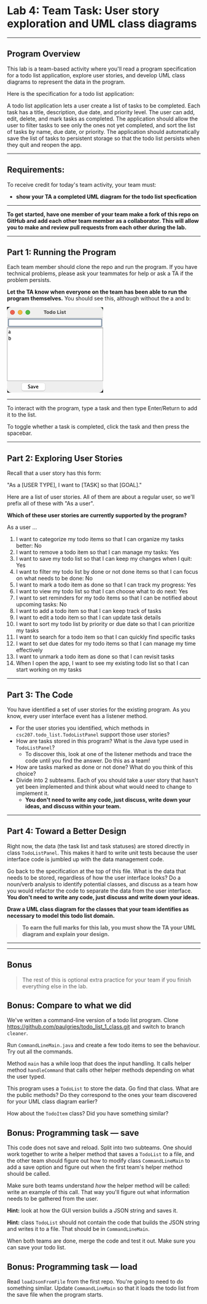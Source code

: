 # Lab 4: Team Task: User story exploration and UML class diagrams

---

## Program Overview

This lab is a team-based activity where you'll read a program specification for a todo list application, explore user stories, and develop UML class diagrams to represent the data in the program.

Here is the specification for a todo list application:

A todo list application lets a user create a list of tasks to be completed. Each task has a title, description, due date, and priority level. The user can add, edit, delete, and mark tasks as completed. The application should allow the user to filter tasks to see only the ones not yet completed, and sort the list of tasks by name, due date, or priority. The application should automatically save the list of tasks to persistent storage so that the todo list persists when they quit and reopen the app.

---

## Requirements:
To receive credit for today's team activity, your team must:
- **show your TA a completed UML diagram for the todo list specfication**

---

**To get started, have one member of your team make a fork of this
  repo on GitHub and add each other team member as a collaborator. This
  will allow you to make and review pull requests from each other
  during the lab.**

---

## Part 1: Running the Program

Each team member should clone the repo and run the program. If you have technical problems, please ask your teammates for help or ask a TA if the problem persists.

**Let the TA know when everyone on the team has been able to run the program themselves.** You should see this, although without the a and b:

![Todo List App Screenshot](images/todo-app.png)

---

To interact with the program, type a task and then type Enter/Return to add it to the list.

To toggle whether a task is completed, click the task and then press the spacebar.

---

## Part 2: Exploring User Stories

Recall that a user story has this form:

"As a [USER TYPE], I want to [TASK] so that [GOAL]."

Here are a list of user stories. All of them are about a regular user, so we'll prefix all of these with "As a user".

**Which of these user stories are currently supported by the program?**

As a user …

1. I want to categorize my todo items so that I can organize my tasks better: No
2. I want to remove a todo item so that I can manage my tasks: Yes
3. I want to save my todo list so that I can keep my changes when I quit: Yes
4. I want to filter my todo list by done or not done items so that I can focus on what needs to be done: No
5. I want to mark a todo item as done so that I can track my progress: Yes
6. I want to view my todo list so that I can choose what to do next: Yes
7. I want to set reminders for my todo items so that I can be notified about upcoming tasks: No
8. I want to add a todo item so that I can keep track of tasks
9. I want to edit a todo item so that I can update task details
10. I want to sort my todo list by priority or due date so that I can prioritize my tasks
11. I want to search for a todo item so that I can quickly find specific tasks
12. I want to set due dates for my todo items so that I can manage my time effectively
13. I want to unmark a todo item as done so that I can revisit tasks
14. When I open the app, I want to see my existing todo list so that I can start working on my tasks

---

## Part 3: The Code

You have identified a set of user stories for the existing program. As you know, every user interface event has a listener method.

* For the user stories you identified, which methods in `csc207.todo_list.TodoListPanel` support those user stories?
* How are tasks stored in this program? What is the Java type used in `TodoListPanel`?
  - To discover this, look at one of the listener methods and trace the code until you find the answer. Do this as a team!
* How are tasks marked as done or not done? What do you think of this choice?
* Divide into 2 subteams. Each of you should take a user story that hasn't yet been implemented and think about what would need to change to implement it.
  - **You don't need to write any code, just discuss, write down your ideas, and discuss within your team.**

---

## Part 4: Toward a Better Design

Right now, the data (the task list and task statuses) are stored directly in class `TodoListPanel`. This makes it hard to write unit tests because the user interface code is jumbled up with the data management code.

Go back to the specification at the top of this file. What is the data that needs to be stored, regardless of how the user interface looks? Do a noun/verb analysis to identify potential classes, and discuss as a team how you would refactor the code to separate the data from the user interface. **You don't need to write any code, just discuss and write down your ideas.**

**Draw a UML class diagram for the classes that your team identifies as necessary to model this todo list domain.**

> **To earn the full marks for this lab, you must show the TA your UML diagram and explain your design.**

---

---
## Bonus

> The rest of this is optional extra practice for your team if you finish everything else in the lab.

## Bonus: Compare to what we did

We've written a command-line version of a todo list program. Clone
https://github.com/paulgries/todo_list_1_class.git and switch to branch `cleaner`.

Run `CommandLineMain.java` and create a few todo items to see the behaviour. Try out all the commands. 

Method `main` has a while loop that does the input handling. It calls helper method `handleCommand` that calls other helper methods depending on what the user typed.

This program uses a `TodoList` to store the data. Go find that class. What are the public methods? Do they correspond to the ones your team discovered for your UML class diagram earlier?

How about the `TodoItem` class? Did you have something similar?

## Bonus: Programming task — save

This code does not save and reload. Split into two subteams. One should work together to write a helper method that saves a `TodoList` to a file, and the other team should figure out how to modify class `CommandLineMain` to add a save option and figure out when the first team's helper method should be called.

Make sure both teams understand _how_ the helper method will be called: write an example of this call. That way you'll figure out what information needs to be gathered from the user.

**Hint:** look at how the GUI version builds a JSON string and saves it.

**Hint:** class `TodoList` should not contain the code that builds the JSON string and writes it to a file. That should be in `CommandLineMain`. 

When both teams are done, merge the code and test it out. Make sure you can save your todo list.

## Bonus: Programming task — load

Read `loadJsonFromFile` from the first repo. You're going to need to do something similar. Update `CommandLineMain` so that it loads the todo list from the save file when the program starts.
